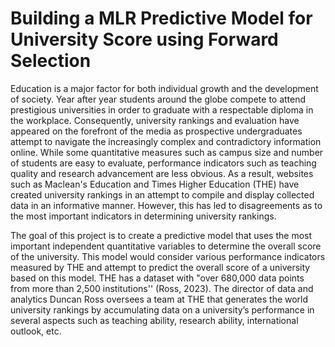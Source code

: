 # Building a MLR Predictive Model for University Score using Forward Selection

Education is a major factor for both individual growth and the development of society. Year after year students around the globe compete to attend prestigious universities in order to graduate with a respectable diploma in the workplace. Consequently, university rankings and evaluation have appeared on the forefront of the media as prospective undergraduates attempt to navigate the increasingly complex and contradictory information online. While some quantitative measures such as campus size and number of students are easy to evaluate, performance indicators such as teaching quality and research advancement are less obvious. As a result, websites such as Maclean's Education and Times Higher Education (THE) have created university rankings in an attempt to compile and display collected data in an informative manner. However, this has led to disagreements as to the most important indicators in determining university rankings.


The goal of this project is to create a predictive model that uses the most important independent quantitative variables to determine the overall score of the university. This model would consider various performance indicators measured by THE and attempt to predict the overall score of a university based on this model. THE has a dataset with "over 680,000 data points from more than 2,500 institutions'' (Ross, 2023). The director of data and analytics Duncan Ross oversees a team at THE that generates the world university rankings by accumulating data on a university’s performance in several aspects such as teaching ability, research ability, international outlook, etc.
